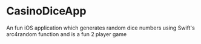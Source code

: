 # CasinoDiceApp

An fun iOS application which generates random dice numbers using Swift's arc4random function and is a fun 2 player game 
